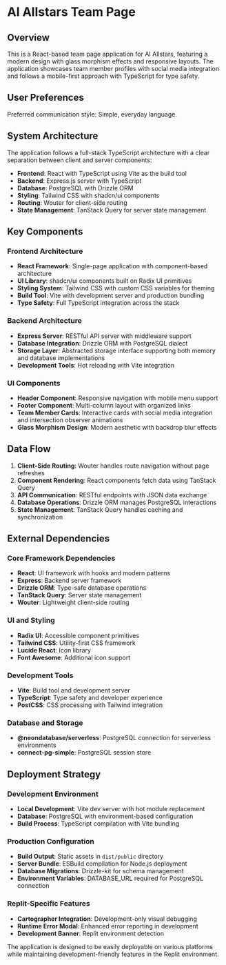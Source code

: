 # AI Allstars Team Page

## Overview

This is a React-based team page application for AI Allstars, featuring a modern design with glass morphism effects and responsive layouts. The application showcases team member profiles with social media integration and follows a mobile-first approach with TypeScript for type safety.

## User Preferences

Preferred communication style: Simple, everyday language.

## System Architecture

The application follows a full-stack TypeScript architecture with a clear separation between client and server components:

- **Frontend**: React with TypeScript using Vite as the build tool
- **Backend**: Express.js server with TypeScript
- **Database**: PostgreSQL with Drizzle ORM
- **Styling**: Tailwind CSS with shadcn/ui components
- **Routing**: Wouter for client-side routing
- **State Management**: TanStack Query for server state management

## Key Components

### Frontend Architecture
- **React Framework**: Single-page application with component-based architecture
- **UI Library**: shadcn/ui components built on Radix UI primitives
- **Styling System**: Tailwind CSS with custom CSS variables for theming
- **Build Tool**: Vite with development server and production bundling
- **Type Safety**: Full TypeScript integration across the stack

### Backend Architecture
- **Express Server**: RESTful API server with middleware support
- **Database Integration**: Drizzle ORM with PostgreSQL dialect
- **Storage Layer**: Abstracted storage interface supporting both memory and database implementations
- **Development Tools**: Hot reloading with Vite integration

### UI Components
- **Header Component**: Responsive navigation with mobile menu support
- **Footer Component**: Multi-column layout with organized links
- **Team Member Cards**: Interactive cards with social media integration and intersection observer animations
- **Glass Morphism Design**: Modern aesthetic with backdrop blur effects

## Data Flow

1. **Client-Side Routing**: Wouter handles route navigation without page refreshes
2. **Component Rendering**: React components fetch data using TanStack Query
3. **API Communication**: RESTful endpoints with JSON data exchange
4. **Database Operations**: Drizzle ORM manages PostgreSQL interactions
5. **State Management**: TanStack Query handles caching and synchronization

## External Dependencies

### Core Framework Dependencies
- **React**: UI framework with hooks and modern patterns
- **Express**: Backend server framework
- **Drizzle ORM**: Type-safe database operations
- **TanStack Query**: Server state management
- **Wouter**: Lightweight client-side routing

### UI and Styling
- **Radix UI**: Accessible component primitives
- **Tailwind CSS**: Utility-first CSS framework
- **Lucide React**: Icon library
- **Font Awesome**: Additional icon support

### Development Tools
- **Vite**: Build tool and development server
- **TypeScript**: Type safety and developer experience
- **PostCSS**: CSS processing with Tailwind integration

### Database and Storage
- **@neondatabase/serverless**: PostgreSQL connection for serverless environments
- **connect-pg-simple**: PostgreSQL session store

## Deployment Strategy

### Development Environment
- **Local Development**: Vite dev server with hot module replacement
- **Database**: PostgreSQL with environment-based configuration
- **Build Process**: TypeScript compilation with Vite bundling

### Production Configuration
- **Build Output**: Static assets in `dist/public` directory
- **Server Bundle**: ESBuild compilation for Node.js deployment
- **Database Migrations**: Drizzle-kit for schema management
- **Environment Variables**: DATABASE_URL required for PostgreSQL connection

### Replit-Specific Features
- **Cartographer Integration**: Development-only visual debugging
- **Runtime Error Modal**: Enhanced error reporting in development
- **Development Banner**: Replit environment detection

The application is designed to be easily deployable on various platforms while maintaining development-friendly features in the Replit environment.